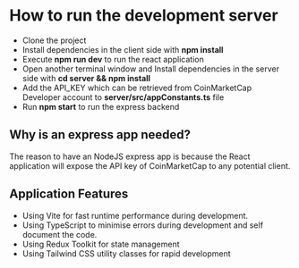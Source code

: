 # How to run the development server

- Clone the project
- Install dependencies in the client side with **npm install**
- Execute **npm run dev** to run the react application
- Open another terminal window and Install dependencies in the server side with **cd server && npm install**
- Add the API_KEY which can be retrieved from CoinMarketCap Developer account to **server/src/appConstants.ts** file
- Run **npm start** to run the express backend

## Why is an express app needed?

The reason to have an NodeJS express app is because the React application will expose the API key of CoinMarketCap to any potential client.

## Application Features

- Using Vite for fast runtime performance during development.
- Using TypeScript to minimise errors during development and self document the code.
- Using Redux Toolkit for state management
- Using Tailwind CSS utility classes for rapid development
